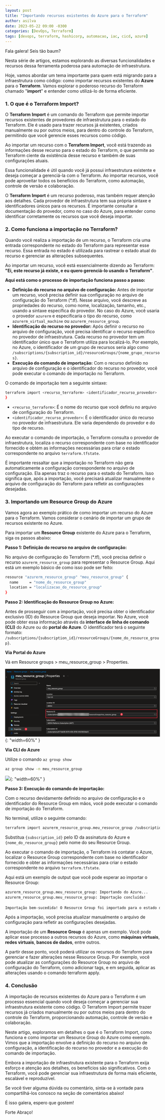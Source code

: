 ```yaml
---
layout: post
title: "Importando recursos existentes do Azure para o Terraform"
author: asilva
date: 2023-05-22 09:00 -0300
categories: [DevOps, Terraform]
tags: [devops, terraform, hashicorp, automacao, iac, cicd, azure]
---
```


Fala galera! Seis tão baum?

Nesta série de artigos, estamos explorando as diversas funcionalidades e recursos dessa ferramenta poderosa para automação de infraestrutura. 

Hoje, vamos abordar um tema importante para quem está migrando para a infraestrutura como código: como importar recursos existentes do **Azure** para o **Terraform**. Vamos explorar o poderoso recurso do Terraform chamado "**import**" e entender como utilizá-lo de forma eficiente.

### **1. O que é o Terraform Import?**

O **Terraform** **Import** é um comando do Terraform que permite importar recursos existentes de provedores de infraestrutura para o estado do Terraform. Ele é usado para trazer recursos já existentes, criados manualmente ou por outros meios, para dentro do controle do Terraform, permitindo que você gerencie esses recursos como código.

Ao importar um recurso com o **Terraform Import**, você está trazendo as informações desse recurso para o estado do Terraform, o que permite ao Terraform ciente da existência desse recurso e também de suas configurações atuais.

Essa funcionalidade é útil quando você já possui infraestrutura existente e deseja começar a gerenciá-la com o Terraform. Ao importar recursos, você pode aproveitar todos os benefícios do Terraform, como automação, controle de versão e colaboração.

O **Terraform** **Import** é um recurso poderoso, mas também requer atenção aos detalhes. Cada provedor de infraestrutura tem sua própria sintaxe e identificadores únicos para os recursos. É importante consultar a documentação do provedor, como no caso do Azure, para entender como identificar corretamente os recursos que você deseja importar.

### **2. Como funciona a importação no Terraform?**

Quando você realiza a importação de um recurso, o Terraform cria uma entrada correspondente no estado do Terraform para representar esse recurso. Essa entrada no estado é utilizada para rastrear o estado atual do recurso e gerenciar as alterações subsequentes.

Ao importar um recurso, você está essencialmente dizendo ao Terraform: **"Ei, este recurso já existe, e eu quero gerenciá-lo usando o Terraform"**.

**Aqui está como o processo de importação funciona passo a passo:**

- **Definição do recurso no arquivo de configuração:** Antes de importar um recurso, você precisa definir sua configuração no arquivo de configuração do Terraform (*.tf). Nesse arquivo, você descreve as propriedades do recurso, como nome, localização, tamanho, etc., usando a sintaxe específica do provedor. No caso do Azure, você usaria o provedor `azurerm` e especificaria o tipo do recurso, como `azurerm_virtual_machine` ou `azurerm_resource_group`.
- **Identificação do recurso no provedor:** Após definir o recurso no arquivo de configuração, você precisa identificar o recurso específico no provedor de infraestrutura. Cada recurso no provedor tem um identificador único que o Terraform utiliza para localizá-lo. Por exemplo, no Azure, o identificador de um grupo de recursos seria algo como `/subscriptions/{subscription_id}/resourceGroups/{nome_grupo_recursos}`.
- **Execução do comando de importação:** Com o recurso definido no arquivo de configuração e o identificador do recurso no provedor, você pode executar o comando de importação no Terraform. 

O comando de importação tem a seguinte sintaxe:

````bash
terraform import <recurso_terraform> <identificador_recurso_provedor>
}
````

- `<recurso_terraform>`: É o nome do recurso que você definiu no arquivo de configuração do Terraform.
- `<identificador_recurso_provedor>`: É o identificador único do recurso no provedor de infraestrutura. Ele varia dependendo do provedor e do tipo de recurso.

Ao executar o comando de importação, o Terraform consulta o provedor de infraestrutura, localiza o recurso correspondente com base no identificador fornecido e obtém as informações necessárias para criar o estado correspondente no arquivo `terraform.tfstate`.

É importante ressaltar que a importação no Terraform não gera automaticamente a configuração correspondente no arquivo de configuração. Ela apenas traz o recurso para o estado do Terraform. Isso significa que, após a importação, você precisará atualizar manualmente o arquivo de configuração do Terraform para refletir as configurações desejadas.

### **3. Importando um Resource Group do Azure**

Vamos agora ao exemplo prático de como importar um recurso do Azure para o Terraform. Vamos considerar o cenário de importar um grupo de recursos existente no Azure.

Para importar um **Resource Group** existente do Azure para o Terraform, siga os passos abaixo:

**Passo 1: Definição do recurso no arquivo de configuração:**

No arquivo de configuração do Terraform (*.tf), você precisa definir o recurso `azurerm_resource_group` para representar o Resource Group. Aqui está um exemplo básico de como isso pode ser feito:

````bash
resource "azurerm_resource_group" "meu_resource_group" {
  name     = "nome_do_resource_group"
  location = "localizacao_do_resource_group"
}
````

**Passo 2: Identificação do Resource Group no Azure:**

Antes de prosseguir com a importação, você precisa obter o identificador exclusivo (ID) do Resource Group que deseja importar. No Azure, você pode obter essa informação através da **interface de linha de comando (CLI)** do Azure ou do **portal do Azure**. O identificador terá o seguinte formato: `/subscriptions/{subscription_id}/resourceGroups/{nome_do_resource_group}`.

**Via Portal do Azure**

Vá em Resource groups > meu_resource_group > Properties.

![](/assets/img/70/tf-impor01.png){: "width=60%" }

**Via CLI do Azure**

Utilize o comando `az group show`

````bash
az group show -n meu_resource_group
````
![](/assets/img/70/tf-import02.pngg){: "width=60%" }

**Passo 3: Execução do comando de importação:**

Com o recurso devidamente definido no arquivo de configuração e o identificador do Resource Group em mãos, você pode executar o comando de importação do Terraform. 

No terminal, utilize o seguinte comando:

````bash
terraform import azurerm_resource_group.meu_resource_group /subscriptions/{subscription_id}/resourceGroups/{nome_do_resource_group}
````

Substitua `{subscription_id}` pelo ID da assinatura do Azure e `{nome_do_resource_group}` pelo nome do seu Resource Group.

Ao executar o comando de importação, o Terraform irá contatar o Azure, localizar o Resource Group correspondente com base no identificador fornecido e obter as informações necessárias para criar o estado correspondente no arquivo `terraform.tfstate`.

Aqui está um exemplo de output que você pode esperar ao importar o Resource Group:

````bash
azurerm_resource_group.meu_resource_group: Importando do Azure...
azurerm_resource_group.meu_resource_group: Importação concluída!

Importação bem-sucedida! O Resource Group foi importado para o estado do Terraform. Agora você pode gerenciar esse recurso utilizando o Terraform.
````

Após a importação, você precisa atualizar manualmente o arquivo de configuração para refletir as configurações desejadas.

A importação de um **Resource Group** é apenas um exemplo. Você pode aplicar esse processo a outros recursos do Azure, como **máquinas virtuais**, **redes virtuais**, **bancos de dados**, entre outros.

A partir desse ponto, você poderá utilizar os recursos do Terraform para gerenciar e fazer alterações nesse Resource Group. Por exemplo, você pode atualizar as configurações do Resource Group no arquivo de configuração do Terraform, como adicionar tags, e em seguida, aplicar as alterações usando o comando terraform apply.

### **4. Conclusão**

A importação de recursos existentes do Azure para o Terraform é um processo essencial quando você deseja começar a gerenciar sua infraestrutura existente como código. O Terraform Import permite trazer recursos já criados manualmente ou por outros meios para dentro do controle do Terraform, proporcionando automação, controle de versão e colaboração.

Neste artigo, exploramos em detalhes o que é o Terraform Import, como funciona e como importar um Resource Group do Azure como exemplo. Vimos que a importação envolve a definição do recurso no arquivo de configuração, a identificação do recurso no provedor e a execução do comando de importação.

Embora a importação de infraestrutura existente para o Terraform exija esforço e atenção aos detalhes, os benefícios são significativos. Com o Terraform, você pode gerenciar sua infraestrutura de forma mais eficiente, escalável e reproduzível. 

Se você tiver alguma dúvida ou comentário, sinta-se à vontade para compartilhá-los conosco na seção de comentários abaixo!

É isso galera, espero que gostem!

Forte Abraço!
